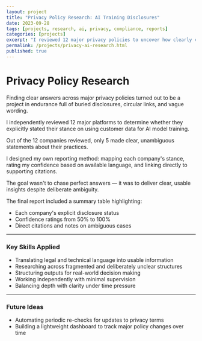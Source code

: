 ```yaml
---
layout: project
title: "Privacy Policy Research: AI Training Disclosures"
date: 2023-09-28
tags: [projects, research, ai, privacy, compliance, reports]
categories: [projects]
excerpt: "I reviewed 12 major privacy policies to uncover how clearly companies disclose the use of customer data for AI training, mapping results with confidence ratings and direct citations."
permalink: /projects/privacy-ai-research.html
published: true
---
```


# Privacy Policy Research

Finding clear answers across major privacy policies turned out to be a project in endurance full of buried disclosures, circular links, and vague wording.

I independently reviewed 12 major platforms to determine whether they explicitly stated their stance on using customer data for AI model training.  

Out of the 12 companies reviewed, only 5 made clear, unambiguous statements about their practices.

I designed my own reporting method: mapping each company's stance, rating my confidence based on available language, and linking directly to supporting citations.  

The goal wasn't to chase perfect answers — it was to deliver clear, usable insights despite deliberate ambiguity.

The final report included a summary table highlighting:
- Each company's explicit disclosure status
- Confidence ratings from 50% to 100%
- Direct citations and notes on ambiguous cases

---

### Key Skills Applied
- Translating legal and technical language into usable information
- Researching across fragmented and deliberately unclear structures
- Structuring outputs for real-world decision making
- Working independently with minimal supervision
- Balancing depth with clarity under time pressure

---

### Future Ideas
- Automating periodic re-checks for updates to privacy terms
- Building a lightweight dashboard to track major policy changes over time
